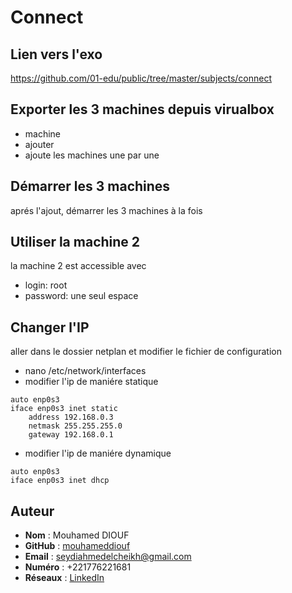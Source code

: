 # Connect

## Lien vers l'exo
https://github.com/01-edu/public/tree/master/subjects/connect

## Exporter les 3 machines depuis virualbox
- machine 
- ajouter
- ajoute les machines une par une

## Démarrer les 3 machines
aprés l'ajout, démarrer les 3 machines à la fois

## Utiliser la machine 2
la machine 2 est accessible avec
- login: root
- password: une seul espace

## Changer l'IP
aller dans le dossier netplan et modifier le fichier de configuration
- nano /etc/network/interfaces
- modifier l'ip de maniére statique
```
auto enp0s3
iface enp0s3 inet static
    address 192.168.0.3
    netmask 255.255.255.0
    gateway 192.168.0.1
```
- modifier l'ip de maniére dynamique
```
auto enp0s3
iface enp0s3 inet dhcp
```

## Auteur
- **Nom** : Mouhamed DIOUF
- **GitHub** : [mouhameddiouf](https://github.com/seydi-ahmed)
- **Email** : seydiahmedelcheikh@gmail.com
- **Numéro** : +221776221681
- **Réseaux** : [LinkedIn](https://linkedin.com/in/mouhamed-diouf-435207174)